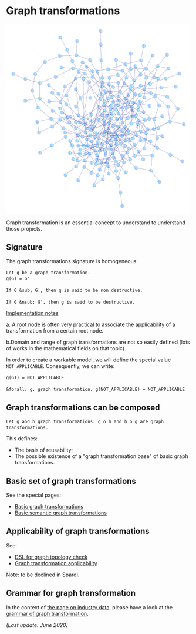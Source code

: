 # Graph transformations

![Graph](../yed/background01-small.png)

Graph transformation is an essential concept to understand to understand those projects.

## Signature

The graph transformations signature is homogeneous:

```
Let g be a graph transformation.
g(G) = G'

If G &sub; G', then g is said to be non destructive.

If G &nsub; G', then g is said to be destructive.
```

<u>Implementation notes</u>

a. A root node is often very practical to associate the applicability of a transformation from a certain root node.

b.Domain and range of graph transformations are not so easily defined (lots of works in the mathematical fields on that topic).

In order to create a workable model, we will define the special value ```NOT_APPLICABLE```. Consequently, we can write:

```
g(G1) = NOT_APPLICABLE

&forall; g, graph transformation, g(NOT_APPLICABLE) = NOT_APPLICABLE
```

## Graph transformations can be composed

```
Let g and h graph transformations. g o h and h o g are graph transformations.
```

This defines:

  * The basis of reusability;
  * The possible existence of a "graph transformation base" of basic graph transformations.

## Basic set of graph transformations

See the special pages:

* [Basic graph transformations](basic-graph-transformations.md)
* [Basic semantic graph transformations](basic-semantic-graph-transformations.md)

## Applicability of graph transformations

See:

  * [DSL for graph topology check](DSL-for-graph-topology-checks.md)
  * [Graph transformation applicability](graph-transformation-applicability.md)

Note: to be declined in Sparql.

## Grammar for graph transformation

In the context of [the page on industry data](industry-data.md "industry data"), please have a look at the [grammar of graph transformation](grammar-graph-transformation.md).


*(Last update: June 2020)*